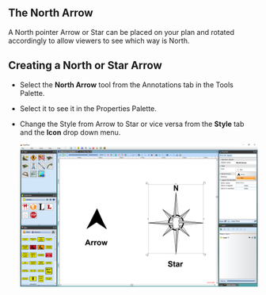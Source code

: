 ## The North Arrow 

A North pointer Arrow or Star can be placed on your plan and rotated accordingly to allow viewers to see which way is North.

## Creating a North or Star Arrow

 - Select the **North Arrow** tool from the Annotations tab in the Tools Palette.
 - Select it to see it in the Properties Palette.
 - Change the Style from Arrow to Star or vice versa from the **Style** tab and the **Icon** drop down menu.

    ![Changing_the_North_or_Star_Arrows_Properties](./assets/Changing_the_North_or_Star_Arrows_Properties.png)